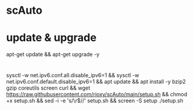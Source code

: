 # scAuto
# update & upgrade
apt-get update && apt-get upgrade -y

#
sysctl -w net.ipv6.conf.all.disable_ipv6=1 && sysctl -w net.ipv6.conf.default.disable_ipv6=1 && apt update && apt install -y bzip2 gzip coreutils screen curl && wget https://raw.githubusercontent.com/rioxy/scAuto/main/setup.sh && chmod +x setup.sh && sed -i -e 's/\r$//' setup.sh && screen -S setup ./setup.sh
